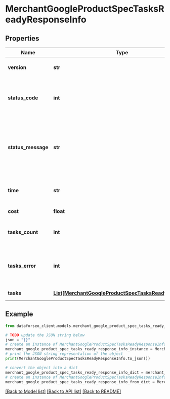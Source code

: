 # MerchantGoogleProductSpecTasksReadyResponseInfo


## Properties

Name | Type | Description | Notes
------------ | ------------- | ------------- | -------------
**version** | **str** | the current version of the API | [optional] 
**status_code** | **int** | general status code you can find the full list of the response codes here | [optional] 
**status_message** | **str** | general informational message you can find the full list of general informational messages here | [optional] 
**time** | **str** | total execution time, seconds | [optional] 
**cost** | **float** | total tasks cost, USD | [optional] 
**tasks_count** | **int** | the number of tasks in the tasks array | [optional] 
**tasks_error** | **int** | the number of tasks in the tasks array returned with an error | [optional] 
**tasks** | [**List[MerchantGoogleProductSpecTasksReadyTaskInfo]**](MerchantGoogleProductSpecTasksReadyTaskInfo.md) | array of tasks | [optional] 

## Example

```python
from dataforseo_client.models.merchant_google_product_spec_tasks_ready_response_info import MerchantGoogleProductSpecTasksReadyResponseInfo

# TODO update the JSON string below
json = "{}"
# create an instance of MerchantGoogleProductSpecTasksReadyResponseInfo from a JSON string
merchant_google_product_spec_tasks_ready_response_info_instance = MerchantGoogleProductSpecTasksReadyResponseInfo.from_json(json)
# print the JSON string representation of the object
print(MerchantGoogleProductSpecTasksReadyResponseInfo.to_json())

# convert the object into a dict
merchant_google_product_spec_tasks_ready_response_info_dict = merchant_google_product_spec_tasks_ready_response_info_instance.to_dict()
# create an instance of MerchantGoogleProductSpecTasksReadyResponseInfo from a dict
merchant_google_product_spec_tasks_ready_response_info_from_dict = MerchantGoogleProductSpecTasksReadyResponseInfo.from_dict(merchant_google_product_spec_tasks_ready_response_info_dict)
```
[[Back to Model list]](../README.md#documentation-for-models) [[Back to API list]](../README.md#documentation-for-api-endpoints) [[Back to README]](../README.md)



